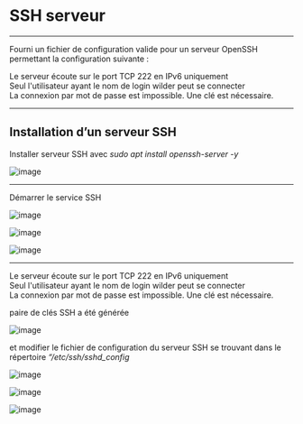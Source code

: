 # SSH serveur

_______

Fourni un fichier de configuration valide pour un serveur OpenSSH permettant la configuration suivante :   

Le serveur écoute sur le port TCP 222 en IPv6 uniquement   
Seul l'utilisateur ayant le nom de login wilder peut se connecter   
La connexion par mot de passe est impossible. Une clé est nécessaire.   

____

## Installation d’un serveur SSH 

Installer serveur SSH avec _sudo apt install openssh-server -y_  

![image](https://github.com/techerbeatrice/ssh_server/assets/138071140/cfc0049a-e5bb-46e4-b344-70a4d25fd907)

___

Démarrer le service SSH  

![image](https://github.com/techerbeatrice/ssh_server/assets/138071140/c177a103-2599-4bc1-b5b6-a7654fef8138)

![image](https://github.com/techerbeatrice/ssh_server/assets/138071140/f1376d49-f46d-479c-a6cb-95a78851f4aa)

![image](https://github.com/techerbeatrice/ssh_server/assets/138071140/f6e4f77a-c47d-43cf-bf07-eba16b132bd4)

____

Le serveur écoute sur le port TCP 222 en IPv6 uniquement  
Seul l'utilisateur ayant le nom de login wilder peut se connecter  
La connexion par mot de passe est impossible. Une clé est nécessaire. 

paire de clés SSH a été générée    

![image](https://github.com/techerbeatrice/ssh_server/assets/138071140/08358a6b-6152-4e62-b434-27ebabddd941)

et modifier le fichier de configuration du serveur SSH se trouvant dans le répertoire _“/etc/ssh/sshd_config_ 

![image](https://github.com/techerbeatrice/ssh_server/assets/138071140/3e21973c-f6a0-4a4b-9cbc-e94ad007b61a)

![image](https://github.com/techerbeatrice/ssh_server/assets/138071140/b26372b7-e18d-479c-99e1-46838d0d845a)

![image](https://github.com/techerbeatrice/ssh_server/assets/138071140/1d52b5a8-bbc3-4e2a-b684-5ded122a8150)


  





